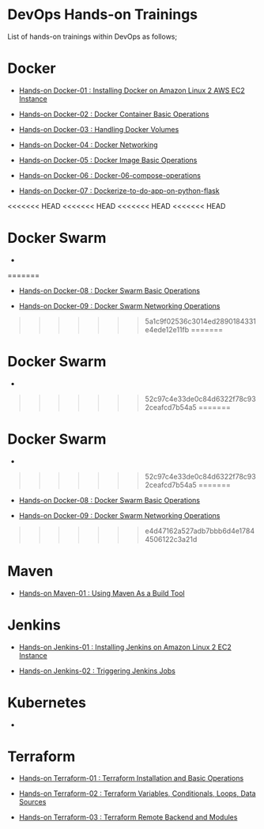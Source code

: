 # DevOps Hands-on Trainings

List of hands-on trainings within DevOps as follows;

# Docker

- [Hands-on Docker-01 : Installing Docker on Amazon Linux 2 AWS EC2 Instance](./Docker/docker-01-installing-on-ec2-linux2/)

- [Hands-on Docker-02 : Docker Container Basic Operations](./Docker/docker-02-container-basic-operations/)

- [Hands-on Docker-03 : Handling Docker Volumes](./Docker/docker-03-handling-volumes/)

- [Hands-on Docker-04 : Docker Networking](./Docker/docker-04-networking/)

- [Hands-on Docker-05 : Docker Image Basic Operations](./Docker/docker-05-image-basic-operations/)

- [Hands-on Docker-06 : Docker-06-compose-operations](./Docker/Docker-06-compose-operations/)

- [Hands-on Docker-07 : Dockerize-to-do-app-on-python-flask](./Docker/dockerize-to-do-app-on-python-flask/)

<<<<<<< HEAD
<<<<<<< HEAD
<<<<<<< HEAD
<<<<<<< HEAD
# Docker Swarm

- 
=======
- [Hands-on Docker-08 : Docker Swarm Basic Operations](./Docker/docker-08-swarm-basic-operations/)

- [Hands-on Docker-09 : Docker Swarm Networking Operations](./Docker/docker-09-swarm-networking-managing-services-secrets-stacks/)
>>>>>>> 5a1c9f02536c3014ed2890184331e4ede12e11fb
=======
# Docker Swarm

- 
>>>>>>> 52c97c4e33de0c84d6322f78c932ceafcd7b54a5
=======
# Docker Swarm

- 
>>>>>>> 52c97c4e33de0c84d6322f78c932ceafcd7b54a5
=======
- [Hands-on Docker-08 : Docker Swarm Basic Operations](./Docker/docker-08-swarm-basic-operations/)

- [Hands-on Docker-09 : Docker Swarm Networking Operations](./Docker/docker-09-swarm-networking-managing-services-secrets-stacks/)
>>>>>>> e4d47162a527adb7bbb6d4e17844506122c3a21d

# Maven

- [Hands-on Maven-01 : Using Maven As a Build Tool](./Maven/maven-01-using-maven-as-a-build-tool/)

# Jenkins

- [Hands-on Jenkins-01 : Installing Jenkins on Amazon Linux 2 EC2 Instance](./Jenkins/jenkins-01-installing-jenkins/)

- [Hands-on Jenkins-02 : Triggering Jenkins Jobs](./Jenkins/jenkins-02-triggers/)


# Kubernetes

- 

# Terraform

- [Hands-on Terraform-01 : Terraform Installation and Basic Operations](./Terraform/terraform-01_Installation_Basic_Operations/Handson-Terraform-Terraform_Part_1-Installation_Basic_Operations.md)

- [Hands-on Terraform-02 : Terraform Variables, Conditionals, Loops, Data Sources](./Terraform/terraform-02_Variables_Conditional_Loop_Data-Sources/Handson-Terraform-Terraform_Part_2-Variables_Conditionals_Loop_DataSources)

- [Hands-on Terraform-03 : Terraform Remote Backend and Modules](./Terraform/terraform-03_RemoteBackend_Modules/Handson-Terraform-Terraform_Part_3-RemoteBackend_Modules.md)
